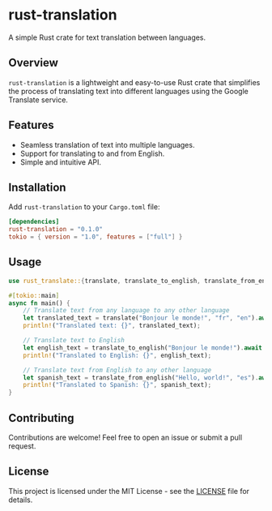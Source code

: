 # rust-translation

A simple Rust crate for text translation between languages.

## Overview

`rust-translation` is a lightweight and easy-to-use Rust crate that simplifies the process of translating text into different languages using the Google Translate service.

## Features

- Seamless translation of text into multiple languages.
- Support for translating to and from English.
- Simple and intuitive API.

## Installation

Add `rust-translation` to your `Cargo.toml` file:

```toml
[dependencies]
rust-translation = "0.1.0"
tokio = { version = "1.0", features = ["full"] }
```

## Usage

```rust
use rust_translate::{translate, translate_to_english, translate_from_english};

#[tokio::main]
async fn main() {
    // Translate text from any language to any other language
    let translated_text = translate("Bonjour le monde!", "fr", "en").await.unwrap();
    println!("Translated text: {}", translated_text);

    // Translate text to English
    let english_text = translate_to_english("Bonjour le monde!").await.unwrap();
    println!("Translated to English: {}", english_text);

    // Translate text from English to any other language
    let spanish_text = translate_from_english("Hello, world!", "es").await.unwrap();
    println!("Translated to Spanish: {}", spanish_text);
}
```

## Contributing

Contributions are welcome! Feel free to open an issue or submit a pull request.

## License

This project is licensed under the MIT License - see the [LICENSE](LICENSE) file for details.
